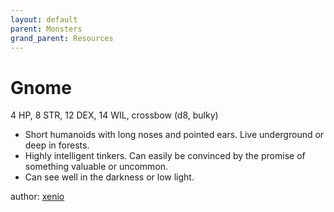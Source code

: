 ```yaml
---
layout: default
parent: Monsters
grand_parent: Resources
---
```

# Gnome
4 HP, 8 STR, 12 DEX, 14 WIL, crossbow (d8, bulky)  
- Short humanoids with long noses and pointed ears.   Live underground or deep in forests.  
- Highly intelligent tinkers.   Can easily be convinced by the promise of something valuable or uncommon.  
- Can see well in the darkness or low light.  

author: [xenio](https://xenioinabottle.blogspot.com)
